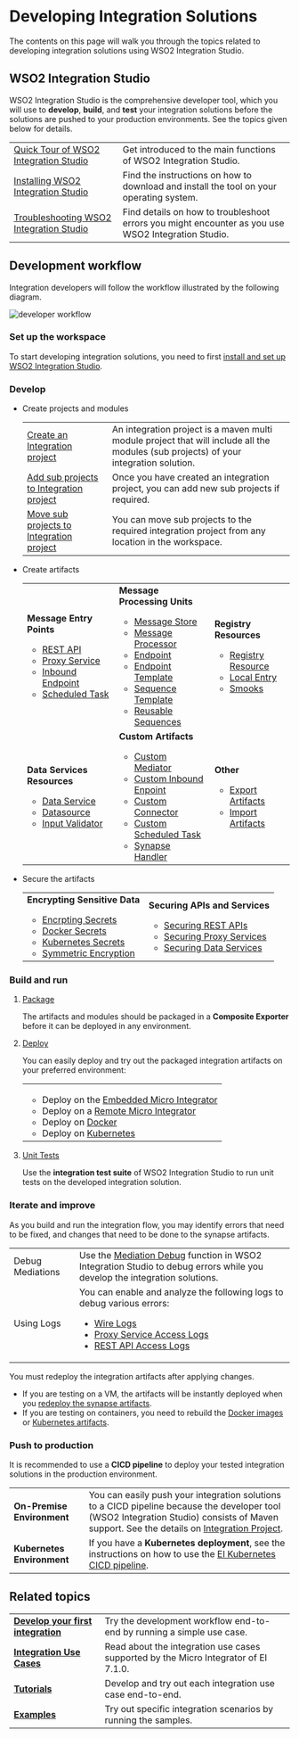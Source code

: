 # Developing Integration Solutions

The contents on this page will walk you through the topics related to developing integration solutions using WSO2 Integration Studio.

## WSO2 Integration Studio

WSO2 Integration Studio is the comprehensive developer tool, which you will use to <b>develop</b>, <b>build</b>, and <b>test</b> your integration solutions before the solutions are pushed to your production environments. See the topics given below for details.

<table>
	<tr>
		<td>
			<a href="{{base_path}}/integrate/develop/wso2-integration-studio">Quick Tour of WSO2 Integration Studio</a>
		</td>
		<td>
			Get introduced to the main functions of WSO2 Integration Studio.
		</td>
	</tr>
	<tr>
		<td>
			<a href="{{base_path}}/integrate/develop/installing-wso2-integration-studio">Installing WSO2 Integration Studio</a>
		</td>
		<td>
			Find the instructions on how to download and install the tool on your operating system.
		</td>
	</tr>
	<tr>
		<td>
			<a href="{{base_path}}/integrate/develop/troubleshooting-wso2-integration-studio">Troubleshooting WSO2 Integration Studio</a>
		</td>
		<td>
			Find details on how to troubleshoot errors you might encounter as you use WSO2 Integration Studio.
		</td>
	</tr>
</table>

## Development workflow

Integration developers will follow the workflow illustrated by the following diagram.

![developer workflow]({{base_path}}/assets/img/integrate/development_workflow.png)

### Set up the workspace

To start developing integration solutions, you need to first <a href="{{base_path}}/integrate/develop/installing-wso2-integration-studio">install and set up WSO2 Integration Studio</a>.

### Develop

-	Create projects and modules

	<table>
		<tr>
			<td>
				<a href="{{base_path}}/integrate/develop/create-integration-project/#integration-project">Create an Integration project</a>
			</td>
			<td>
				An integration project is a maven multi module project that will include all the modules (sub projects) of your integration solution.
			</td>
		</tr>
		<tr>
			<td>
				<a href="{{base_path}}/integrate/develop/create-integration-project/#sub-projects">Add sub projects to Integration project</a>
			</td>
			<td>
				Once you have created an integration project, you can add new sub projects if required.
			</td>
		</tr>
		<tr>
			<td>
				<a href="{{base_path}}/integrate/develop/create-integration-project/#moving-sub-projects-to-mmm-project">Move sub projects to Integration project</a>
			</td>
			<td>
				You can move sub projects to the required integration project from any location in the workspace.
			</td>
		</tr>
	</table>

-	Create artifacts

	<table>
		<tr>
			<td>
				<b>Message Entry Points</b>
				<ul>
					<li>
						<a href="{{base_path}}/integrate/develop/creating-artifacts/creating-an-api/">REST API</a>
					</li>
					<li>
						<a href="{{base_path}}/integrate/develop/creating-artifacts/creating-a-proxy-service/">Proxy Service</a>
					</li>
					<li>
						<a href="{{base_path}}/integrate/develop/creating-artifacts/creating-an-inbound-endpoint/">Inbound Endpoint</a>
					</li>
					<li>
						<a href="{{base_path}}/integrate/develop/creating-artifacts/creating-scheduled-task/">Scheduled Task</a>
					</li>
				</ul>
			</td>
			<td>
				<b>Message Processing Units</b>
				<ul>
					<li>
						<a href="{{base_path}}/integrate/develop/creating-artifacts/creating-a-message-store/">Message Store</a>
					</li>
					<li>
						<a href="{{base_path}}/integrate/develop/creating-artifacts/creating-a-message-processor/">Message Processor</a>
					</li>
					<li>
						<a href="{{base_path}}/integrate/develop/creating-artifacts/creating-endpoints/">Endpoint</a>
					</li>
					<li>
						<a href="{{base_path}}/integrate/develop/creating-artifacts/creating-endpoint-templates/">Endpoint Template</a>
					</li>
					<li>
						<a href="{{base_path}}/integrate/develop/creating-artifacts/creating-sequence-templates/">Sequence Template</a>
					</li>
					<li>
						<a href="{{base_path}}/integrate/develop/creating-artifacts/creating-reusable-sequences/">Reusable Sequences</a>
					</li>
				</ul>
			</td>
			<td>
				<b>Registry Resources</b>
				<ul>
					<li>
						<a href="{{base_path}}/integrate/develop/creating-artifacts/creating-registry-resources/">Registry Resource</a>
					</li>
					<li>
						<a href="{{base_path}}/integrate/develop/creating-artifacts/registry/creating-local-registry-entries/">Local Entry</a>
					</li>
					<li>
						<a href="{{base_path}}/integrate/develop/creating-artifacts/creating-smooks-artifacts/">Smooks</a>
					</li>
				</ul>
			</td>
		<tr>
			<td>
				<b>Data Services Resources</b>
				<ul>
					<li>
						<a href="{{base_path}}/integrate/develop/creating-artifacts/data-services/creating-data-services/">Data Service</a>
					</li>
					<li>
						<a href="{{base_path}}/integrate/develop/creating-artifacts/data-services/creating-datasources/">Datasource</a>
					</li>
					<li>
						<a href="{{base_path}}/integrate/develop/creating-artifacts/data-services/creating-input-validators/">Input Validator</a>
					</li>
				</ul>
			</td>
			<td>
				<b>Custom Artifacts</b>
				<ul>
					<li>
						<a href="{{base_path}}/integrate/develop/customizations/creating-custom-mediators/">Custom Mediator</a>
					</li>
					<li>
						<a href="{{base_path}}/integrate/develop/customizations/creating-custom-Inbound-endpoint/">Custom Inbound Enpoint</a>
					</li>
					<li>
						<a href="{{base_path}}/integrate/develop/customizations/creating-new-connector/">Custom Connector</a>
					</li>
					<li>
						<a href="{{base_path}}/integrate/develop/customizations/creating-custom-task-scheduling/">Custom Scheduled Task</a>
					</li>
					<li>
						<a href="{{base_path}}/integrate/develop/customizations/creating-synapse-handlers/">Synapse Handler</a>
					</li>
				</ul>
			</td>
			<td>
				<b>Other</b>
				<ul>
					<li>
						<a href="{{base_path}}/integrate/develop/exporting-artifacts/">Export Artifacts</a>
					</li>
					<li>
						<a href="{{base_path}}/integrate/develop/importing-artifacts/">Import Artifacts</a>
					</li>
				</ul>
			</td>
		</tr>
	</table>

-	Secure the artifacts

	<table>
		<tr>
			<td>
				<b>Encrypting Sensitive Data</b>
				<ul>
					<li>
						<a href="../../setup/security/encrypting_plain_text/">Encrpting Secrets</a>
					</li>
					<li>
						<a href="{{base_path}}/integrate/develop/creating-artifacts/using_docker_secrets/">Docker Secrets</a>
					</li>
					<li>
						<a href="{{base_path}}/integrate/develop/creating-artifacts/using_k8s_secrets/">Kubernetes Secrets</a>
					</li>
					<li>
						<a href="../../setup/security/single_key_encryption/">Symmetric Encryption</a>
					</li>
				</ul>
			</td>
			<td>
				<b>Securing APIs and Services</b>
				<ul>
					<li>
						<a href="{{base_path}}/integrate/develop/advanced-development/applying-security-to-an-api/">Securing REST APIs</a>
					</li>
					<li>
						<a href="{{base_path}}/integrate/develop/advanced-development/applying-security-to-a-proxy-service/">Securing Proxy Services</a>
					</li>
					<li>
						<a href="{{base_path}}/integrate/develop/creating-artifacts/data-services/securing-data-services/">Securing Data Services</a>
					</li>
				</ul>
			</td>
		</tr>
	</table>

### Build and run

1.	<a href="{{base_path}}/integrate/develop/packaging-artifacts">Package</a>

	The artifacts and modules should be packaged in a <b>Composite Exporter</b> before it can be deployed in any environment.

2.	<a href="{{base_path}}/integrate/develop/deploy-artifacts">Deploy</a>

	You can easily deploy and try out the packaged integration artifacts on your preferred environment:

	<table>
		<tr>
			<td>
				<ul>
					<li>
						Deploy on the <a href="{{base_path}}/integrate/develop/using-embedded-micro-integrator">Embedded Micro Integrator</a>
					</li>
					<li>
						Deploy on a <a href="{{base_path}}/integrate/develop/using-remote-micro-integrator">Remote Micro Integrator</a>
					</li>
					<li>
						Deploy on <a href="{{base_path}}/integrate/develop/create-docker-project">Docker</a>
					</li>
					<li>
						Deploy on <a href="{{base_path}}/integrate/develop/create-kubernetes-project">Kubernetes</a>
					</li>
				</ul>
			</td>
		</tr>
	</table>

3.	<a href="{{base_path}}/integrate/develop/creating-unit-test-suite/#run-unit-test-suites">Unit Tests</a>

	Use the <b>integration test suite</b> of WSO2 Integration Studio to run unit tests on the developed integration solution.

### Iterate and improve

As you build and run the integration flow, you may identify errors that need to be fixed, and changes that need to be done to the synapse artifacts.

<table>
	<tr>
		<td>
			Debug Mediations
		</td>
		<td>
			Use the <a href="{{base_path}}/integrate/develop/debugging-mediation">Mediation Debug</a> function in WSO2 Integration Studio to debug errors while you develop the integration solutions.
		</td>
	</tr>
	<tr>
		<td>
			Using Logs
		</td>
		<td>
			You can enable and analyze the following logs to debug various errors:
			<ul>
				<li>
					<a href="{{base_path}}/integrate/develop/using-wire-logs">Wire Logs</a>
				</li>
				<li>
					<a href="{{base_path}}/integrate/develop/enabling-logs-for-services">Proxy Service Access Logs</a>
				</li>
				<li>
					<a href="{{base_path}}/integrate/develop/enabling-logs-for-api">REST API Access Logs</a>
				</li>
			</ul>
		</td>
	</tr>
</table>

You must redeploy the integration artifacts after applying changes.

-	If you are testing on a VM, the artifacts will be instantly deployed when you <a href="{{base_path}}/integrate/develop/deploy-artifacts">redeploy the synapse artifacts</a>.
-	If you are testing on containers, you need to rebuild the <a href="{{base_path}}/integrate/develop/create-docker-project">Docker images</a> or <a href="{{base_path}}/integrate/develop/create-kubernetes-project">Kubernetes artifacts</a>.

### Push to production

It is recommended to use a <b>CICD pipeline</b> to deploy your tested integration solutions in the production environment.

<table>
	<tr>
		<td>
			<b>On-Premise Environment</b>
		</td>
		<td>
			You can easily push your integration solutions to a CICD pipeline because the developer tool (WSO2 Integration Studio) consists of Maven support. See the details on <a href="{{base_path}}/integrate/develop/create-integration-project">Integration Project</a>.
		</td>
	</tr>
	<tr>
		<td>
			<b>Kubernetes Environment</b>
		</td>
		<td>
			If you have a <b>Kubernetes deployment</b>, see the instructions on how to use the <a href="../../setup/deployment/k8s-pipeline/overview">EI Kubernetes CICD pipeline</a>.
		</td>
	</tr>
</table>

## Related topics

<table>
	<tr>
		<td>
			<b><a href="{{base_path}}/integrate/develop/integration-development-kickstart">Develop your first integration</a></b>
		</td>
		<td>
			Try the development workflow end-to-end by running a simple use case.
		</td>
	</tr>
	<tr>
		<td>
			<b><a href="{{base_path}}/integrate/learn-overview">Integration Use Cases</a></b>
		</td>
		<td>
			Read about the integration use cases supported by the Micro Integrator of EI 7.1.0.
		</td>
	</tr>
	<tr>
		<td>
			<b><a href="{{base_path}}/integrate/learn-overview/#tutorials">Tutorials</a></b>
		</td>
		<td>
			Develop and try out each integration use case end-to-end.
		</td>
	</tr>
	<tr>
		<td>
			<b><a href="{{base_path}}/integrate/learn-overview/#examples">Examples</a></b>
		</td>
		<td>
			Try out specific integration scenarios by running the samples.
		</td>
	</tr>
</table>
